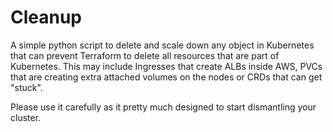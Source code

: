 # Cleanup

A simple python script to delete and scale down any object in Kubernetes that can prevent Terraform to delete all resources that are part of Kubernetes. This may include Ingresses that create ALBs inside AWS, PVCs that are creating extra attached volumes on the nodes or CRDs that can get "stuck".

Please use it carefully as it pretty much designed to start dismantling your cluster.